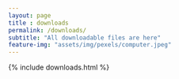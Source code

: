 ```yaml
--- 
layout: page
title : downloads
permalink: /downloads/
subtitle: "All downloadable files are here" 
feature-img: "assets/img/pexels/computer.jpeg"
---
```


{% include downloads.html %}